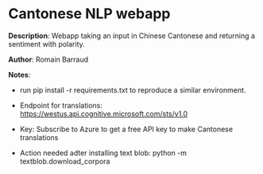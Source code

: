 # Cantonese NLP webapp

**Description**: Webapp taking an input in Chinese Cantonese and returning a sentiment with polarity.

**Author**: Romain Barraud

**Notes**:

 - run pip install -r requirements.txt to reproduce a similar environment.

 - Endpoint for translations: https://westus.api.cognitive.microsoft.com/sts/v1.0

 - Key: Subscribe to Azure to get a free API key to make Cantonese translations

 - Action needed adter installing text blob:
python -m textblob.download_corpora
